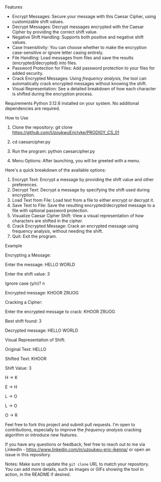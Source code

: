 Features
- Encrypt Messages: Secure your message with this Caesar Cipher, using customizable shift values.
- Decrypt Messages: Decrypt messages encrypted with the Caesar Cipher by providing the correct shift value.
- Negative Shift Handling: Supports both positive and negative shift values.
- Case Insensitivity: You can choose whether to make the encryption case-sensitive or ignore letter casing entirely.
- File Handling: Load messages from files and save the results (encrypted/decrypted) into files.
- Password Protection for Files: Add password protection to your files for added security.
- Crack Encrypted Messages: Using *frequency analysis*, the tool can automatically crack encrypted messages without knowing the shift.
- Visual Representation: See a detailed breakdown of how each character is shifted during the encryption process.

Requirements
Python  3.12.6 installed on your system.
No additional dependencies are required.

How to Use
1. Clone the repository:
   git clone https://github.com/UzoukwuEricIyke/PRODIGY_CS_01

2. cd caesarcipher.py

3. Run the program:
   python caesarcipher.py

4. Menu Options:
   After launching, you will be greeted with a menu.

Here's a quick breakdown of the available options:
   1. Encrypt Text: Encrypt a message by providing the shift value and other preferences.
   2. Decrypt Text: Decrypt a message by specifying the shift used during encryption.
   3. Load Text from File: Load text from a file to either encrypt or decrypt it.
   4. Save Text to File: Save the resulting encrypted/decrypted message to a file with optional password protection.
   5. Visualize Caesar Cipher Shift: View a visual representation of how characters are shifted in the cipher.
   6. Crack Encrypted Message: Crack an encrypted message using frequency analysis, without needing the shift.
   7. Quit: Exit the program.


Example

Encrypting a Message:

Enter the message: HELLO WORLD

Enter the shift value: 3

Ignore case (y/n)? n

Encrypted message: KHOOR ZRUOG



Cracking a Cipher:

Enter the encrypted message to crack: KHOOR ZRUOG

Best shift found: 3

Decrypted message: HELLO WORLD



Visual Representation of Shift:

Original Text:   HELLO

Shifted Text:    KHOOR

Shift Value:     3

H -> K

E -> H

L -> O

L -> O

O -> R

Feel free to fork this project and submit pull requests. I’m open to contributions, especially to improve the *frequency analysis* cracking algorithm or introduce new features.


If you have any questions or feedback, feel free to reach out to me via LinkedIn - https://www.linkedin.com/in/uzoukwu-eric-ikenna/ or open an issue in this repository.

Notes:
Make sure to update the `git clone` URL to match your repository.
You can add more details, such as images or GIFs showing the tool in action, in the README if desired.
